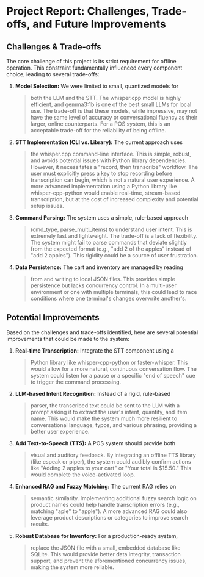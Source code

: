 # Project Report: Challenges, Trade-offs, and Future Improvements

## Challenges & Trade-offs

The core challenge of this project is its strict requirement for offline
operation. This constraint fundamentally influenced every component
choice, leading to several trade-offs:

1.  **Model Selection:** We were limited to small, quantized models for
    > both the LLM and the STT. The whisper.cpp model is highly
    > efficient, and gemma3:1b is one of the best small LLMs for local
    > use. The trade-off is that these models, while impressive, may not
    > have the same level of accuracy or conversational fluency as their
    > larger, online counterparts. For a POS system, this is an
    > acceptable trade-off for the reliability of being offline.

2.  **STT Implementation (CLI vs. Library):** The current approach uses
    > the whisper.cpp command-line interface. This is simple, robust,
    > and avoids potential issues with Python library dependencies.
    > However, it necessitates a \"record, then transcribe\" workflow.
    > The user must explicitly press a key to stop recording before
    > transcription can begin, which is not a natural user experience. A
    > more advanced implementation using a Python library like
    > whisper-cpp-python would enable real-time, stream-based
    > transcription, but at the cost of increased complexity and
    > potential setup issues.

3.  **Command Parsing:** The system uses a simple, rule-based approach
    > (cmd_type, parse_multi_items) to understand user intent. This is
    > extremely fast and lightweight. The trade-off is a lack of
    > flexibility. The system might fail to parse commands that deviate
    > slightly from the expected format (e.g., \"add 2 of the apples\"
    > instead of \"add 2 apples\"). This rigidity could be a source of
    > user frustration.

4.  **Data Persistence:** The cart and inventory are managed by reading
    > from and writing to local JSON files. This provides simple
    > persistence but lacks concurrency control. In a multi-user
    > environment or one with multiple terminals, this could lead to
    > race conditions where one terminal\'s changes overwrite
    > another\'s.

## Potential Improvements

Based on the challenges and trade-offs identified, here are several
potential improvements that could be made to the system:

1.  **Real-time Transcription:** Integrate the STT component using a
    > Python library like whisper-cpp-python or faster-whisper. This
    > would allow for a more natural, continuous conversation flow. The
    > system could listen for a pause or a specific \"end of speech\"
    > cue to trigger the command processing.

2.  **LLM-based Intent Recognition:** Instead of a rigid, rule-based
    > parser, the transcribed text could be sent to the LLM with a
    > prompt asking it to extract the user\'s intent, quantity, and item
    > name. This would make the system much more resilient to
    > conversational language, typos, and various phrasing, providing a
    > better user experience.

3.  **Add Text-to-Speech (TTS):** A POS system should provide both
    > visual and auditory feedback. By integrating an offline TTS
    > library (like espeak or piper), the system could audibly confirm
    > actions like \"Adding 2 apples to your cart\" or \"Your total is
    > \$15.50.\" This would complete the voice-activated loop.

4.  **Enhanced RAG and Fuzzy Matching:** The current RAG relies on
    > semantic similarity. Implementing additional fuzzy search logic on
    > product names could help handle transcription errors (e.g.,
    > matching \"aple\" to \"apple\"). A more advanced RAG could also
    > leverage product descriptions or categories to improve search
    > results.

5.  **Robust Database for Inventory:** For a production-ready system,
    > replace the JSON file with a small, embedded database like SQLite.
    > This would provide better data integrity, transaction support, and
    > prevent the aforementioned concurrency issues, making the system
    > more reliable.
